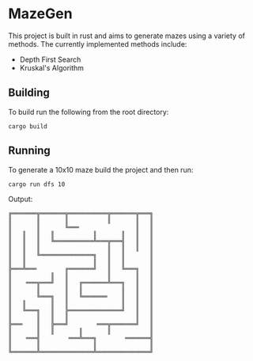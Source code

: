 # MazeGen

This project is built in rust and aims to generate mazes using a variety of methods. The currently implemented methods include:

 - Depth First Search
 - Kruskal's Algorithm

## Building

To build run the following from the root directory:

```
cargo build
```

## Running

To generate a 10x10 maze build the project and then run:

```
cargo run dfs 10
```

Output:

```
╔═══════╦═══════╦═══════════╦═══════╦═══╗
║       ║       ║           ║       ║   ║
║       ║       ╚═══                ║   ║
║   ║   ║   ║           ║       ║   ║   ║
║   ║   ║   ╚═══════════╩═══╦═══╣   ║   ║
║   ║   ║                   ║   ║   ║   ║
║   ║   ╚═══════════════╗   ║   ║       ║
║   ║                   ║   ║   ║       ║
╠═══╩═══        ╔═══════╝   ║   ╚═══╗   ║
║           ║   ║           ║       ║   ║
║    ═══╦═══╝   ║   ╔═══════╩═══╗   ║   ║
║       ║       ║   ║           ║   ║   ║
║       ╚═══╗   ║   ╚═══════    ║   ║   ║
║   ║       ║   ║               ║   ║   ║
║   ╚═══╗   ║   ╠═══════════════╝   ║   ║
║       ║   ║   ║                   ║   ║
╠═══    ║   ╠═══╝        ═══╦═══════╝   ║
║       ║   ║       ║       ║           ║
║    ═══╣        ═══╩═══╗        ═══════╣
║       ║               ║               ║
╚═══════╩═══════════════╩═══════════════╝
```

